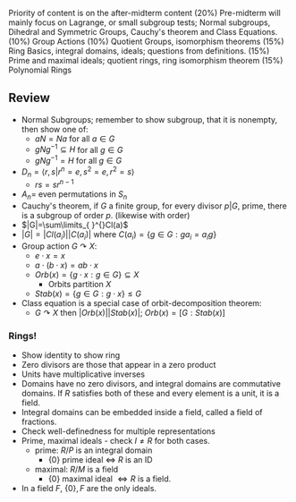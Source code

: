 Priority of content is on the after-midterm content
(20%) Pre-midterm will mainly focus on Lagrange, or small subgroup tests; Normal subgroups, Dihedral and Symmetric Groups, Cauchy's theorem and Class Equations.
(10%) Group Actions
(10%) Quotient Groups, isomorphism theorems
(15%) Ring Basics, integral domains, ideals; questions from definitions.
(15%) Prime and maximal ideals; quotient rings, ring isomorphism theorem
(15%) Polynomial Rings
## Review
-  Normal Subgroups; remember to show subgroup, that it is nonempty, then show one of:
    - $aN=Na$ for all $a\in G$
    - $gNg^{-1}\subseteq H$ for all $g\in G$
    - $gNg^{-1}= H$ for all $g\in G$
- $D_n=\left< r,s|r^{n}=e,s^{2}=e, r^{2}=s \right>$
    - $rs=s r^{n-1}$
- $A_n=$ even permutations in $S_n$
- Cauchy's theorem, if $G$ a finite group, for every divisor $p|G$, prime, there is a subgroup of order $p$. (likewise with order)
- $|G|=\sum\limits_{ }^{}Cl(a)$
- $|G|=|Cl(a_i)| |C(a_i)|$ where $C(a_i)=\{ g\in G : ga_i=a_ig \}$
- Group action $G\curvearrowright X$:
    - $e\cdot x=x$
    - $a\cdot(b\cdot x)=ab\cdot x$
    - $Orb(x)=\{ g\cdot x:g\in G \}\subseteq X$
        - Orbits partition $X$
    - $Stab(x)=\{ g\in G: g\cdot x \}\leq G$
- Class equation is a special case of orbit-decomposition theorem:
    - $G\curvearrowright X$ then $|Orb(x)| |Stab(x)|$; $Orb(x)=[G:Stab(x)]$
### Rings!
- Show identity to show ring
- Zero divisors are those that appear in a zero product
- Units have multiplicative inverses
- Domains have no zero divisors, and integral domains are commutative domains. If $R$ satisfies both of these and every element is a unit, it is a field.
- Integral domains can be embedded inside a field, called a field of fractions.
- Check well-definedness for multiple representations
- Prime, maximal ideals - check $I\neq R$ for both cases.
    - prime: $R /P$ is an integral domain
        - $\{ 0 \}$ prime ideal $\iff$ $R$ is an ID
    - maximal: $R / M$ is a field
        - $\{ 0 \}$ maximal ideal $\iff R$ is a field.
- In a field $F$, $\{ 0 \},F$ are the only ideals.